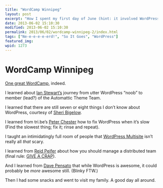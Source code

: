```yaml
---
title: "WordCamp Winnipeg"
layout: post
excerpt: "How I spent my first day of June (hint: it involved WordPress)."
date: 2013-06-02 15:10:30
modified: 2013-06-02 15:10:30
permalink: 2013/06/02/wordcamp-winnipeg-2/index.html
tags: ["Ne-e-e-e-e-erd!", "So It Goes", "WordPress"]
featured_img: 
wpid: 1273
---
```


# WordCamp Winnipeg

[One great WordCamp](http://2013.winnipeg.wordcamp.org/), indeed.

I learned about [Ian Stewart’s](http://iandanielstewart.com/) journey from utter WordPress “noob” to member (lead?) of the Automattic Theme Team.

I learned that there are still seven or eight things I don’t know about WordPress, courtesy of [Sheri Bigelow](http://designsimply.com/).

I learned from tri.be’s [Peter Chester](http://tri.be) how to fix WordPress when it’s slow (Find the slowest thing; fix it; rinse and repeat).

I taught an intimidatingly full room of people that [WordPress Multisite](http://www.slideshare.net/pjohanneson/wordpress-multisite-22262081) isn’t really all *that* scary.

I learned from [Reid Peifer](http://reidpeifer.com/) about how you should manage a distributed team (final rule: [GIVE A CRAP](http://www.flickr.com/photos/pj/8932766082/)).

And I learned from [Dave Pensato](http://davidpensato.com/) that while WordPress is awesome, it could probably be *more* awesome still. (Blinky FTW.)

Then I had some snacks and went to visit my family. A good day all around.
